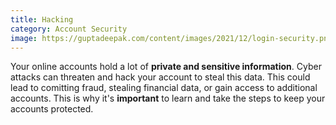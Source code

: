 ```yaml
---
title: Hacking
category: Account Security
image: https://guptadeepak.com/content/images/2021/12/login-security.png
---
```


Your online accounts hold a lot of **private and sensitive information**. Cyber attacks can threaten and hack your account to steal this data. This could lead to comitting fraud, stealing financial data, or gain access to additional accounts. This is why it's **important** to learn and take the steps to keep your accounts protected.